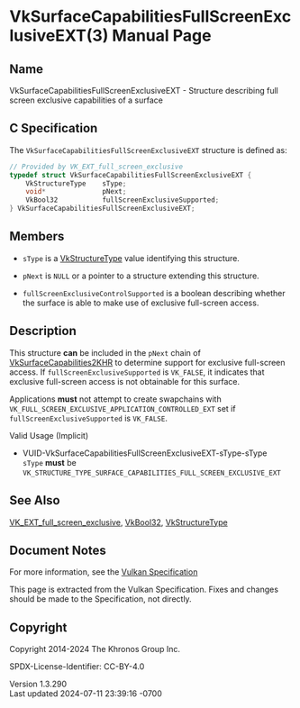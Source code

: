 # VkSurfaceCapabilitiesFullScreenExclusiveEXT(3) Manual Page

## Name

VkSurfaceCapabilitiesFullScreenExclusiveEXT - Structure describing full
screen exclusive capabilities of a surface



## <a href="#_c_specification" class="anchor"></a>C Specification

The `VkSurfaceCapabilitiesFullScreenExclusiveEXT` structure is defined
as:

``` c
// Provided by VK_EXT_full_screen_exclusive
typedef struct VkSurfaceCapabilitiesFullScreenExclusiveEXT {
    VkStructureType    sType;
    void*              pNext;
    VkBool32           fullScreenExclusiveSupported;
} VkSurfaceCapabilitiesFullScreenExclusiveEXT;
```

## <a href="#_members" class="anchor"></a>Members

- `sType` is a [VkStructureType](https://registry.khronos.org/vulkan/specs/1.3-extensions/man/html/VkStructureType.html) value identifying
  this structure.

- `pNext` is `NULL` or a pointer to a structure extending this
  structure.

- `fullScreenExclusiveControlSupported` is a boolean describing whether
  the surface is able to make use of exclusive full-screen access.

## <a href="#_description" class="anchor"></a>Description

This structure **can** be included in the `pNext` chain of
[VkSurfaceCapabilities2KHR](https://registry.khronos.org/vulkan/specs/1.3-extensions/man/html/VkSurfaceCapabilities2KHR.html) to determine
support for exclusive full-screen access. If
`fullScreenExclusiveSupported` is `VK_FALSE`, it indicates that
exclusive full-screen access is not obtainable for this surface.

Applications **must** not attempt to create swapchains with
`VK_FULL_SCREEN_EXCLUSIVE_APPLICATION_CONTROLLED_EXT` set if
`fullScreenExclusiveSupported` is `VK_FALSE`.

Valid Usage (Implicit)

- <a href="#VUID-VkSurfaceCapabilitiesFullScreenExclusiveEXT-sType-sType"
  id="VUID-VkSurfaceCapabilitiesFullScreenExclusiveEXT-sType-sType"></a>
  VUID-VkSurfaceCapabilitiesFullScreenExclusiveEXT-sType-sType  
  `sType` **must** be
  `VK_STRUCTURE_TYPE_SURFACE_CAPABILITIES_FULL_SCREEN_EXCLUSIVE_EXT`

## <a href="#_see_also" class="anchor"></a>See Also

[VK_EXT_full_screen_exclusive](https://registry.khronos.org/vulkan/specs/1.3-extensions/man/html/VK_EXT_full_screen_exclusive.html),
[VkBool32](https://registry.khronos.org/vulkan/specs/1.3-extensions/man/html/VkBool32.html), [VkStructureType](https://registry.khronos.org/vulkan/specs/1.3-extensions/man/html/VkStructureType.html)

## <a href="#_document_notes" class="anchor"></a>Document Notes

For more information, see the <a
href="https://registry.khronos.org/vulkan/specs/1.3-extensions/html/vkspec.html#VkSurfaceCapabilitiesFullScreenExclusiveEXT"
target="_blank" rel="noopener">Vulkan Specification</a>

This page is extracted from the Vulkan Specification. Fixes and changes
should be made to the Specification, not directly.

## <a href="#_copyright" class="anchor"></a>Copyright

Copyright 2014-2024 The Khronos Group Inc.

SPDX-License-Identifier: CC-BY-4.0

Version 1.3.290  
Last updated 2024-07-11 23:39:16 -0700
